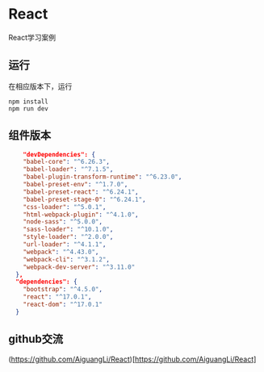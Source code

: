 # React

React学习案例

## 运行

在相应版本下，运行

```shell
npm install
npm run dev
```

## 组件版本

```json
	"devDependencies": {
    "babel-core": "^6.26.3",
    "babel-loader": "^7.1.5",
    "babel-plugin-transform-runtime": "^6.23.0",
    "babel-preset-env": "^1.7.0",
    "babel-preset-react": "^6.24.1",
    "babel-preset-stage-0": "^6.24.1",
    "css-loader": "^5.0.1",
    "html-webpack-plugin": "^4.1.0",
    "node-sass": "^5.0.0",
    "sass-loader": "^10.1.0",
    "style-loader": "^2.0.0",
    "url-loader": "^4.1.1",
    "webpack": "^4.43.0",
    "webpack-cli": "^3.1.2",
    "webpack-dev-server": "^3.11.0"
  },
  "dependencies": {
    "bootstrap": "^4.5.0",
    "react": "^17.0.1",
    "react-dom": "^17.0.1"
  }
```

## github交流

(https://github.com/AiguangLi/React)[https://github.com/AiguangLi/React]
